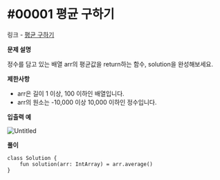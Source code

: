 # #00001 평균 구하기

링크 - [평균 구하기](https://school.programmers.co.kr/learn/courses/30/lessons/12944)

**문제 설명**

정수를 담고 있는 배열 arr의 평균값을 return하는 함수, solution을 완성해보세요.

****제한사항****

- arr은 길이 1 이상, 100 이하인 배열입니다.
- arr의 원소는 -10,000 이상 10,000 이하인 정수입니다.

****입출력 예****

![Untitled](https://user-images.githubusercontent.com/105714784/212458297-061858ee-f255-4118-baeb-02e0b36a06d9.png)

**풀이**

```
class Solution {
    fun solution(arr: IntArray) = arr.average()
}
```
